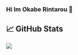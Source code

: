 ### Hi Im Okabe Rintarou 👋

## &#x1f4c8; GitHub Stats
<a href="https://github.com/OkabeRintarou26">
  <img align="center" src="https://github-readme-stats.vercel.app/api/top-langs/?username=OkabeRintarou26&layout=compact&hide_border=true" />
</a>

<!--
Here are some ideas to get you started:

- 🔭 I’m currently working on ...
- 🌱 I’m currently learning ...
- 👯 I’m looking to collaborate on ...
- 🤔 I’m looking for help with ...
- 💬 Ask me about ...
- 📫 How to reach me: ...
- 😄 Pronouns: ...
- ⚡ Fun fact: ...
-->

